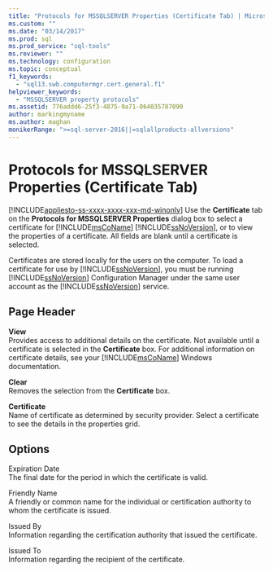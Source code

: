 ```yaml
---
title: "Protocols for MSSQLSERVER Properties (Certificate Tab) | Microsoft Docs"
ms.custom: ""
ms.date: "03/14/2017"
ms.prod: sql
ms.prod_service: "sql-tools"
ms.reviewer: ""
ms.technology: configuration
ms.topic: conceptual
f1_keywords: 
  - "sql13.swb.computermgr.cert.general.f1"
helpviewer_keywords: 
  - "MSSQLSERVER property protocols"
ms.assetid: 776addd6-25f3-4875-9a71-064035787090
author: markingmyname
ms.author: maghan
monikerRange: ">=sql-server-2016||=sqlallproducts-allversions"
---
```

# Protocols for MSSQLSERVER Properties (Certificate Tab)
[!INCLUDE[appliesto-ss-xxxx-xxxx-xxx-md-winonly](../../includes/appliesto-ss-xxxx-xxxx-xxx-md-winonly.md)]
  Use the **Certificate** tab on the **Protocols for MSSQLSERVER Properties** dialog box to select a certificate for [!INCLUDE[msCoName](../../includes/msconame-md.md)] [!INCLUDE[ssNoVersion](../../includes/ssnoversion-md.md)], or to view the properties of a certificate. All fields are blank until a certificate is selected.  
  
 Certificates are stored locally for the users on the computer. To load a certificate for use by [!INCLUDE[ssNoVersion](../../includes/ssnoversion-md.md)], you must be running [!INCLUDE[ssNoVersion](../../includes/ssnoversion-md.md)] Configuration Manager under the same user account as the [!INCLUDE[ssNoVersion](../../includes/ssnoversion-md.md)] service.  
  
## Page Header  
 **View**  
 Provides access to additional details on the certificate. Not available until a certificate is selected in the **Certificate** box. For additional information on certificate details, see your [!INCLUDE[msCoName](../../includes/msconame-md.md)] Windows documentation.  
  
 **Clear**  
 Removes the selection from the **Certificate** box.  
  
 **Certificate**  
 Name of certificate as determined by security provider. Select a certificate to see the details in the properties grid.  
  
## Options  
 Expiration Date  
 The final date for the period in which the certificate is valid.  
  
 Friendly Name  
 A friendly or common name for the individual or certification authority to whom the certificate is issued.  
  
 Issued By  
 Information regarding the certification authority that issued the certificate.  
  
 Issued To  
 Information regarding the recipient of the certificate.  
  
  
